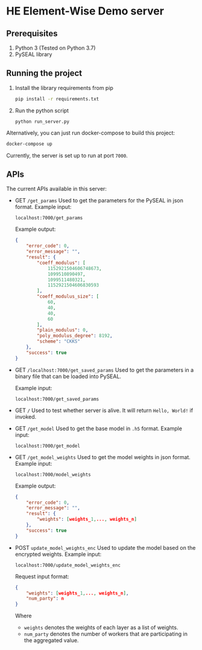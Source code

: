 # HE Element-Wise Demo server

## Prerequisites
1. Python 3 (Tested on Python 3.7)
2. PySEAL library

## Running the project

1.  Install the library requirements from pip
    ```bash
    pip install -r requirements.txt
    ```

2.  Run the python script
    ```
    python run_server.py
    ```

Alternatively, you can just run docker-compose to build this project: 
```bash
docker-compose up 
```

Currently, the server is set up to run at port `7000`.

## APIs 

The current APIs available in this server: 
*   GET `/get_params`
    Used to get the parameters for the PySEAL in json format.
    Example input: 
    ```
    localhost:7000/get_params 
    ``` 
    
    Example output: 
    ```json
    {
        "error_code": 0,
        "error_message": "",
        "result": {
            "coeff_modulus": [
                1152921504606748673,
                1099510890497,
                1099511480321,
                1152921504606830593
            ],
            "coeff_modulus_size": [
                60,
                40,
                40,
                60
            ],
            "plain_modulus": 0,
            "poly_modulus_degree": 8192,
            "scheme": "CKKS"
        },
        "success": true
    }
    ```
    
    
*   GET `/localhost:7000/get_saved_params`
    Used to get the parameters in a binary file that can be loaded into PySEAL. 
    
    Example input: 
    ```
    localhost:7000/get_saved_params 
    ```
        

*   GET `/`
    Used to test whether server is alive. It will return `Hello, World!` if invoked. 

*   GET `/get_model`
    Used to get the base model in `.h5` format. 
    Example input: 
    ```
    localhost:7000/get_model 
    ``` 

*   GET `/get_model_weights`
    Used to get the model weights in json format. 
    Example input: 
    ```
    localhost:7000/model_weights 
    ``` 
    
    Example output: 
    ```json
    {
        "error_code": 0,
        "error_message": "",
        "result": {
            "weights": [weights_1,..., weights_n]
        },
        "success": true
    }
    ```

*   POST `update_model_weights_enc`
    Used to update the model based on the encrypted weights. 
    Example input: 
    ```
    localhost:7000/update_model_weights_enc 
    ``` 
    Request input format: 
    ```json
    {
        "weights": [weights_1,..., weights_n],
        "num_party": n
    }
    ```
    Where 
    *   `weights` denotes the weights of each layer as a list of weights. 
    *   `num_party` denotes the number of workers that are participating in the aggregated value. 